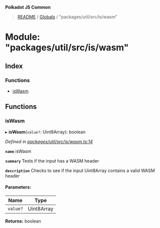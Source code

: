 **Polkadot JS Common**

> [README](../README.md) / [Globals](../globals.md) / "packages/util/src/is/wasm"

# Module: "packages/util/src/is/wasm"

## Index

### Functions

* [isWasm](_packages_util_src_is_wasm_.md#iswasm)

## Functions

### isWasm

▸ **isWasm**(`value?`: Uint8Array): boolean

*Defined in [packages/util/src/is/wasm.ts:14](https://github.com/polkadot-js/common/blob/c366e637/packages/util/src/is/wasm.ts#L14)*

**`name`** isWasm

**`summary`** Tests if the input has a WASM header

**`description`** 
Checks to see if the input Uint8Array contains a valid WASM header

#### Parameters:

Name | Type |
------ | ------ |
`value?` | Uint8Array |

**Returns:** boolean
